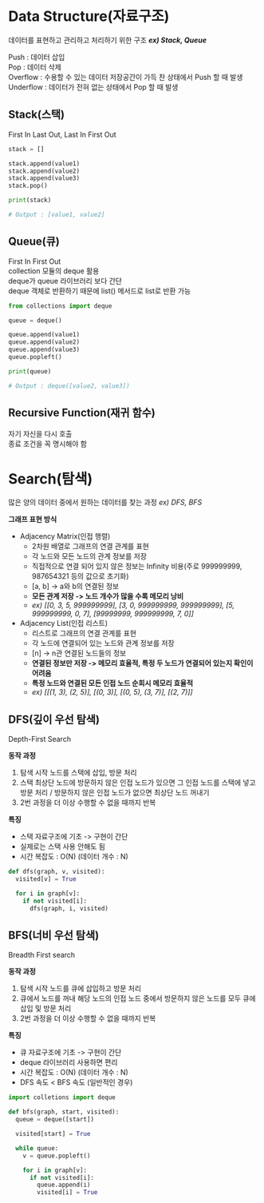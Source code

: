 # Data Structure(자료구조)
데이터를 표현하고 관리하고 처리하기 위한 구조 ___ex) Stack, Queue___  
  
Push : 데이터 삽입  
Pop : 데이터 삭제  
Overflow : 수용할 수 있는 데이터 저장공간이 가득 찬 상태에서 Push 할 때 발생  
Underflow : 데이터가 전혀 없는 상태에서 Pop 할 때 발생

## Stack(스택)
First In Last Out, Last In First Out  
```python
stack = []

stack.append(value1)
stack.append(value2)
stack.append(value3)
stack.pop()

print(stack)

# Output : [value1, value2]
```

## Queue(큐)
First In First Out  
collection 모듈의 deque 활용  
deque가 queue 라이브러리 보다 간단  
deque 객체로 반환하기 때문에 list() 메서드로 list로 반환 가능
```python
from collections import deque

queue = deque()

queue.append(value1)
queue.append(value2)
queue.append(value3)
queue.popleft()

print(queue)

# Output : deque([value2, value3])
```

## Recursive Function(재귀 함수)
자기 자신을 다시 호출  
종료 조건을 꼭 명시해야 함


# Search(탐색)
많은 양의 데이터 중에서 원하는 데이터를 찾는 과정 _ex) DFS, BFS_  

__그래프 표현 방식__
- Adjacency Matrix(인접 행렬)
  - 2차원 배열로 그래프의 연결 관계를 표현
  - 각 노드와 모든 노드의 관계 정보를 저장
  - 직접적으로 연결 되어 있지 않은 정보는 Infinity 비용(주로 999999999, 987654321 등의 값으로 초기화)
  - [a, b] -> a와 b의 연결된 정보
  - __모든 관계 저장 -> 노드 개수가 많을 수록 메모리 낭비__
  - _ex) [[0, 3, 5, 999999999], [3, 0, 999999999, 999999999], [5, 999999999, 0, 7], [99999999, 999999999, 7, 0]]_
- Adjacency List(인접 리스트)
  - 리스트로 그래프의 연결 관계를 표현
  - 각 노드에 연결되어 있는 노드와 관계 정보를 저장
  - [n] -> n관 연결된 노드들의 정보
  - __연결된 정보만 저장 -> 메모리 효율적, 특정 두 노드가 연결되어 있는지 확인이 어려움__
  - __특정 노드와 연결된 모든 인접 노드 순회시 메모리 효율적__
  - _ex) [[(1, 3), (2, 5)], [(0, 3)], [(0, 5), (3, 7)], [(2, 7)]]_

## DFS(깊이 우선 탐색)
Depth-First Search  
  
__동작 과정__
1. 탐색 시작 노드를 스택에 삽입, 방문 처리
2. 스택 최상단 노드에 방문하지 않은 인접 노드가 있으면 그 인접 노드를 스택에 넣고 방문 처리 / 방문하지 않은 인접 노드가 없으면 최상단 노드 꺼내기
3. 2번 과정을 더 이상 수행할 수 없을 때까지 반복
  
__특징__
- 스택 자료구조에 기초 -> 구현이 간단
- 실제로는 스택 사용 안해도 됨
- 시간 복잡도 : O(N) (데이터 개수 : N)

```python
def dfs(graph, v, visited):
  visited[v] = True

  for i in graph[v]:
    if not visited[i]:
      dfs(graph, i, visited)
```

## BFS(너비 우선 탐색)
Breadth First search  

__동작 과정__  
1. 탐색 시작 노드를 큐에 삽입하고 방문 처리
2. 큐에서 노드를 꺼내 해당 노드의 인접 노드 중에서 방문하지 않은 노드를 모두 큐에 삽입 및 방문 처리
3. 2번 과정을 더 이상 수행할 수 없을 때까지 반복

__특징__  
- 큐 자료구조에 기초 -> 구현이 간단
- deque 라이브러리 사용하면 편리
- 시간 복잡도 : O(N) (데이터 개수 : N)
- DFS 속도 < BFS 속도 (일반적인 경우)

```python
import colletions import deque

def bfs(graph, start, visited):
  queue = deque([start])

  visited[start] = True

  while queue:
    v = queue.popleft()

    for i in graph[v]:
      if not visited[i]:
        queue.append(i)
        visited[i] = True
```

